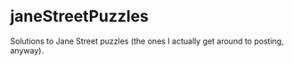 # janeStreetPuzzles

Solutions to Jane Street puzzles (the ones I actually get around to posting, anyway).
